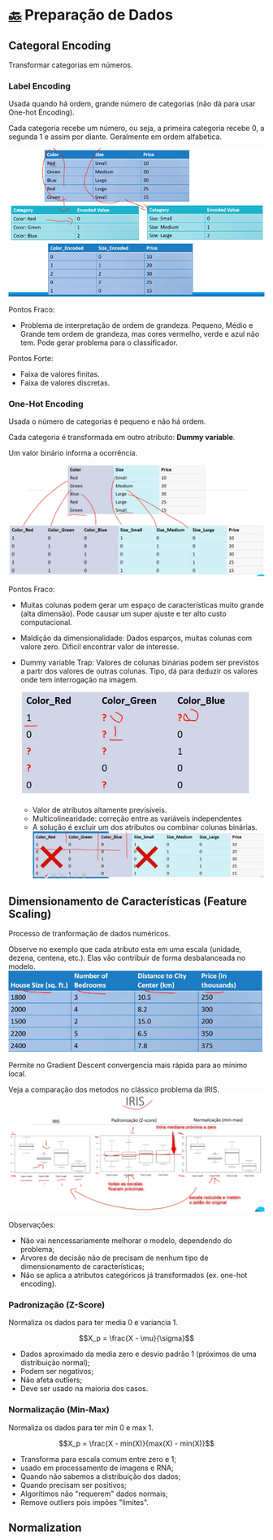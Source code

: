 # [🔙](../../README.md) Preparação de Dados

## Categoral Encoding

Transformar categorias em números.

### Label Encoding

Usada quando há ordem, grande número de categorias (não dá para usar One-hot Encoding).

Cada categoria recebe um número, ou seja, a primeira categoria recebe 0, a segunda 1 e assim por diante. Geralmente em ordem alfabetica.

![alt text](image.png)

Pontos Fraco:
- Problema de interpretação de ordem de grandeza. Pequeno, Médio e Grande tem ordem de grandeza, mas cores vermelho, verde e azul não tem. Pode gerar problema para o classificador.

Pontos Forte:
- Faixa de valores finitas.
- Faixa de valores discretas.

### One-Hot Encoding

Usada o número de categorias é pequeno e não há ordem.

Cada categoria é transformada em outro atributo: **Dummy variable**.

Um valor binário informa a ocorrência.

![alt text](image-1.png)

Pontos Fraco:
- Muitas colunas podem gerar um espaço de características muito grande (alta dimensão). Pode causar um super ajuste e ter alto custo computacional.
- Maldição da dimensionalidade: Dados esparços, muitas colunas com valore zero. Dificil encontrar valor de interesse.
- Dummy variable Trap: Valores de colunas binárias podem ser previstos a partr dos valores de outras colunas. Tipo, dá para deduzir os valores onde tem interrogação na imagem.

    ![alt text](image-2.png)
    - Valor de atributos altamente previsíveis.
    - Multicolinearidade: correção entre as variáveis independentes
    - A solução é excluir um dos atributos ou combinar colunas binárias.
    ![alt text](image-3.png)


## Dimensionamento de Características (Feature Scaling)

Processo de tranformação de dados numéricos. 

Observe no exemplo que cada atributo esta em uma escala (unidade, dezena, centena, etc.). Elas vão contribuir de forma desbalanceada no modelo.
![alt text](image-4.png)

Permite no Gradient Descent convergencia mais rápida para ao mínimo local.

Veja a comparação dos metodos no clássico problema da IRIS.
![alt text](image-5.png)


Observações:
- Não vai nencessariamente melhorar o modelo, dependendo do problema;
- Arvores de decisão não de precisam de nenhum tipo de dimensionamento de características;
- Não se aplica a atributos categóricos já transformados (ex. one-hot encoding).

### Padronização (Z-Score)

Normaliza os dados para ter media 0 e variancia 1.

$$X_p = \frac{X - \mu}{\sigma}$$

- Dados aproximado da media zero e desvio padrão 1 (próximos de uma distribuição normal);
- Podem ser negativos;
- Não afeta outliers;
- Deve ser usado na maioria dos casos.



### Normalização (Min-Max)

Normaliza os dados para ter min 0 e max 1.

$$X_p = \frac{X - min(X)}{max(X) - min(X)}$$

- Transforma para escala comum entre zero e 1;
- usado em processamento de imagens e RNA;
- Quando não sabemos a distribuição dos dados;
- Quando precisam ser positivos;
- Algorítimos não "requerem" dados normais;
- Remove outliers pois impões "limites".


## Normalization